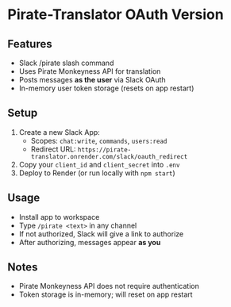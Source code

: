 # Pirate-Translator OAuth Version

## Features
- Slack /pirate slash command
- Uses Pirate Monkeyness API for translation
- Posts messages **as the user** via Slack OAuth
- In-memory user token storage (resets on app restart)

## Setup

1. Create a new Slack App:
   - Scopes: `chat:write`, `commands`, `users:read`
   - Redirect URL: `https://pirate-translator.onrender.com/slack/oauth_redirect`
2. Copy your `client_id` and `client_secret` into `.env`
3. Deploy to Render (or run locally with `npm start`)

## Usage
- Install app to workspace
- Type `/pirate <text>` in any channel
- If not authorized, Slack will give a link to authorize
- After authorizing, messages appear **as you**

## Notes
- Pirate Monkeyness API does not require authentication
- Token storage is in-memory; will reset on app restart

